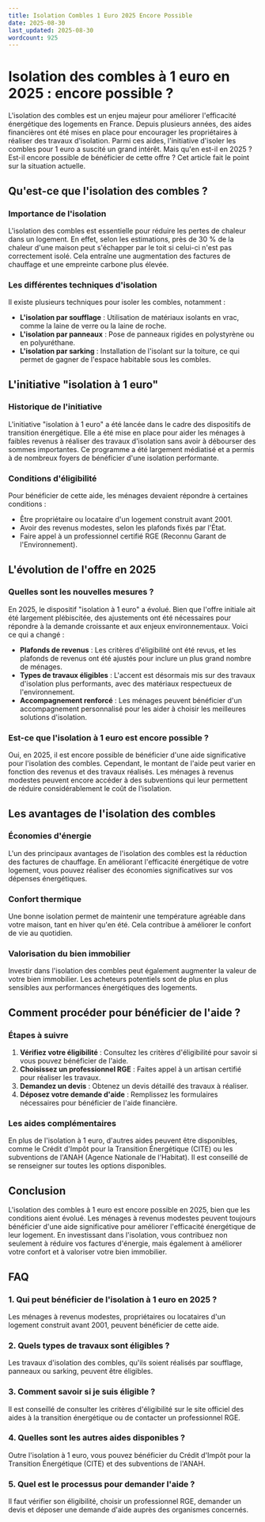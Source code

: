 ```yaml
---
title: Isolation Combles 1 Euro 2025 Encore Possible
date: 2025-08-30
last_updated: 2025-08-30
wordcount: 925
---
```


# Isolation des combles à 1 euro en 2025 : encore possible ?

L'isolation des combles est un enjeu majeur pour améliorer l'efficacité énergétique des logements en France. Depuis plusieurs années, des aides financières ont été mises en place pour encourager les propriétaires à réaliser des travaux d'isolation. Parmi ces aides, l'initiative d'isoler les combles pour 1 euro a suscité un grand intérêt. Mais qu'en est-il en 2025 ? Est-il encore possible de bénéficier de cette offre ? Cet article fait le point sur la situation actuelle.

## Qu'est-ce que l'isolation des combles ?

### Importance de l'isolation

L'isolation des combles est essentielle pour réduire les pertes de chaleur dans un logement. En effet, selon les estimations, près de 30 % de la chaleur d'une maison peut s'échapper par le toit si celui-ci n'est pas correctement isolé. Cela entraîne une augmentation des factures de chauffage et une empreinte carbone plus élevée.

### Les différentes techniques d'isolation

Il existe plusieurs techniques pour isoler les combles, notamment :

- **L'isolation par soufflage** : Utilisation de matériaux isolants en vrac, comme la laine de verre ou la laine de roche.
- **L'isolation par panneaux** : Pose de panneaux rigides en polystyrène ou en polyuréthane.
- **L'isolation par sarking** : Installation de l'isolant sur la toiture, ce qui permet de gagner de l'espace habitable sous les combles.

## L'initiative "isolation à 1 euro"

### Historique de l'initiative

L'initiative "isolation à 1 euro" a été lancée dans le cadre des dispositifs de transition énergétique. Elle a été mise en place pour aider les ménages à faibles revenus à réaliser des travaux d'isolation sans avoir à débourser des sommes importantes. Ce programme a été largement médiatisé et a permis à de nombreux foyers de bénéficier d'une isolation performante.

### Conditions d'éligibilité

Pour bénéficier de cette aide, les ménages devaient répondre à certaines conditions :

- Être propriétaire ou locataire d'un logement construit avant 2001.
- Avoir des revenus modestes, selon les plafonds fixés par l'État.
- Faire appel à un professionnel certifié RGE (Reconnu Garant de l'Environnement).

## L'évolution de l'offre en 2025

### Quelles sont les nouvelles mesures ?

En 2025, le dispositif "isolation à 1 euro" a évolué. Bien que l'offre initiale ait été largement plébiscitée, des ajustements ont été nécessaires pour répondre à la demande croissante et aux enjeux environnementaux. Voici ce qui a changé :

- **Plafonds de revenus** : Les critères d'éligibilité ont été revus, et les plafonds de revenus ont été ajustés pour inclure un plus grand nombre de ménages.
- **Types de travaux éligibles** : L'accent est désormais mis sur des travaux d'isolation plus performants, avec des matériaux respectueux de l'environnement.
- **Accompagnement renforcé** : Les ménages peuvent bénéficier d'un accompagnement personnalisé pour les aider à choisir les meilleures solutions d'isolation.

### Est-ce que l'isolation à 1 euro est encore possible ?

Oui, en 2025, il est encore possible de bénéficier d'une aide significative pour l'isolation des combles. Cependant, le montant de l'aide peut varier en fonction des revenus et des travaux réalisés. Les ménages à revenus modestes peuvent encore accéder à des subventions qui leur permettent de réduire considérablement le coût de l'isolation.

## Les avantages de l'isolation des combles

### Économies d'énergie

L'un des principaux avantages de l'isolation des combles est la réduction des factures de chauffage. En améliorant l'efficacité énergétique de votre logement, vous pouvez réaliser des économies significatives sur vos dépenses énergétiques.

### Confort thermique

Une bonne isolation permet de maintenir une température agréable dans votre maison, tant en hiver qu'en été. Cela contribue à améliorer le confort de vie au quotidien.

### Valorisation du bien immobilier

Investir dans l'isolation des combles peut également augmenter la valeur de votre bien immobilier. Les acheteurs potentiels sont de plus en plus sensibles aux performances énergétiques des logements.

## Comment procéder pour bénéficier de l'aide ?

### Étapes à suivre

1. **Vérifiez votre éligibilité** : Consultez les critères d'éligibilité pour savoir si vous pouvez bénéficier de l'aide.
2. **Choisissez un professionnel RGE** : Faites appel à un artisan certifié pour réaliser les travaux.
3. **Demandez un devis** : Obtenez un devis détaillé des travaux à réaliser.
4. **Déposez votre demande d'aide** : Remplissez les formulaires nécessaires pour bénéficier de l'aide financière.

### Les aides complémentaires

En plus de l'isolation à 1 euro, d'autres aides peuvent être disponibles, comme le Crédit d'Impôt pour la Transition Énergétique (CITE) ou les subventions de l'ANAH (Agence Nationale de l'Habitat). Il est conseillé de se renseigner sur toutes les options disponibles.

## Conclusion

L'isolation des combles à 1 euro est encore possible en 2025, bien que les conditions aient évolué. Les ménages à revenus modestes peuvent toujours bénéficier d'une aide significative pour améliorer l'efficacité énergétique de leur logement. En investissant dans l'isolation, vous contribuez non seulement à réduire vos factures d'énergie, mais également à améliorer votre confort et à valoriser votre bien immobilier.

## FAQ

### 1. Qui peut bénéficier de l'isolation à 1 euro en 2025 ?

Les ménages à revenus modestes, propriétaires ou locataires d'un logement construit avant 2001, peuvent bénéficier de cette aide.

### 2. Quels types de travaux sont éligibles ?

Les travaux d'isolation des combles, qu'ils soient réalisés par soufflage, panneaux ou sarking, peuvent être éligibles.

### 3. Comment savoir si je suis éligible ?

Il est conseillé de consulter les critères d'éligibilité sur le site officiel des aides à la transition énergétique ou de contacter un professionnel RGE.

### 4. Quelles sont les autres aides disponibles ?

Outre l'isolation à 1 euro, vous pouvez bénéficier du Crédit d'Impôt pour la Transition Énergétique (CITE) et des subventions de l'ANAH.

### 5. Quel est le processus pour demander l'aide ?

Il faut vérifier son éligibilité, choisir un professionnel RGE, demander un devis et déposer une demande d'aide auprès des organismes concernés.